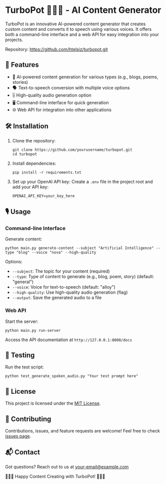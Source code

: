 # TurboPot 🐌💯🔥 - AI Content Generator

TurboPot is an innovative AI-powered content generator that creates custom content and converts it to speech using various voices. It offers both a command-line interface and a web API for easy integration into your projects.

Repository: https://github.com/htelsiz/turbopot.git

## 🚀 Features

- 📝 AI-powered content generation for various types (e.g., blogs, poems, stories)
- 🗣️ Text-to-speech conversion with multiple voice options
- 🎚️ High-quality audio generation option
- 🖥️ Command-line interface for quick generation
- 🌐 Web API for integration into other applications

## 🛠️ Installation

1. Clone the repository:
   ```
   git clone https://github.com/yourusername/turbopot.git
   cd turbopot
   ```

2. Install dependencies:
   ```
   pip install -r requirements.txt
   ```

3. Set up your OpenAI API key:
   Create a `.env` file in the project root and add your API key:
   ```
   OPENAI_API_KEY=your_key_here
   ```

## 🎙️ Usage

### Command-line Interface

Generate content:
```
python main.py generate-content --subject "Artificial Intelligence" --type "blog" --voice "nova" --high-quality
```

Options:
- `--subject`: The topic for your content (required)
- `--type`: Type of content to generate (e.g., blog, poem, story) (default: "general")
- `--voice`: Voice for text-to-speech (default: "alloy")
- `--high-quality`: Use high-quality audio generation (flag)
- `--output`: Save the generated audio to a file

### Web API

Start the server:
```
python main.py run-server
```

Access the API documentation at `http://127.0.0.1:8000/docs`

## 🧪 Testing

Run the test script:
```
python test_generate_spoken_audio.py "Your test prompt here"
```

## 📄 License

This project is licensed under the [MIT License](LICENSE).

## 🤝 Contributing

Contributions, issues, and feature requests are welcome! Feel free to check [issues page](https://github.com/yourusername/turbopot/issues).

## 📬 Contact

Got questions? Reach out to us at [your-email@example.com](mailto:your-email@example.com)

🐌💯🔥 Happy Content Creating with TurboPot! 🐌💯🔥
